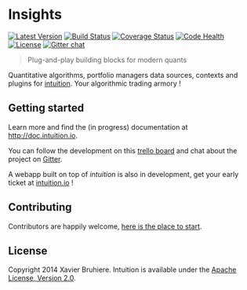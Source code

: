 Insights
========

[![Latest Version](https://pypip.in/v/insights/badge.png)](https://pypi.python.org/pypi/insights/)
[![Build Status](https://drone.io/github.com/intuition-io/insights/status.png)](https://drone.io/github.com/intuition-io/insights/latest)
[![Coverage Status](https://coveralls.io/repos/hackliff/insights/badge.png?branch=master)](https://coveralls.io/r/hackliff/insights?branch=master)
[![Code Health](https://landscape.io/github/intuition-io/insights/master/landscape.png)](https://landscape.io/github/intuition-io/insights/master)
[![License](https://pypip.in/license/insights/badge.png)](https://pypi.python.org/pypi/insights/)
[![Gitter chat](https://badges.gitter.im/intuition-io.png)](https://gitter.im/intuition-io)

> Plug-and-play building blocks for modern quants

Quantitative algorithms, portfolio managers data sources, contexts and
plugins for [intuition][2]. Your algorithmic trading armory !


Getting started
---------------

Learn more and find the (in progress) documentation at http://doc.intuition.io.

You can follow the development on this [trello board][1] and chat about the
project on [Gitter][3].

A webapp built on top of *intuition* is also in development, get your early
ticket at [intuition.io](http://intuition.io) !


Contributing
------------

Contributors are happily welcome, [here is the place to start][10].


License
-------

Copyright 2014 Xavier Bruhiere.
Intuition is available under the [Apache License, Version 2.0][5].


[1]: https://trello.com/b/WvJDlynt/intuition
[2]: https://github.com/intuition-io/intuition
[3]: https://gitter.im/intuition-io
[5]: http://www.apache.org/licenses/LICENSE-2.0.html
[10]: http://doc.intuition.io/articles/contributors.html
